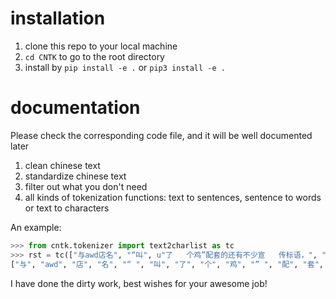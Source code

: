 # installation
1. clone this repo to your local machine
2. `cd CNTK` to go to the root directory
3. install by `pip install -e .` or `pip3 install -e .` 

# documentation
Please check the corresponding code file, and it will be well documented later   
1. clean chinese text
2. standardize chinese text
3. filter out what you don't need
4. all kinds of tokenization functions: text to sentences, sentence to words or text to characters

An example:  
```python
>>> from cntk.tokenizer import text2charlist as tc
>>> rst = tc(["与awd店名", "“叫", u"了   个鸡”配套的还有不少宣   传标语，", "213", "23包括叫3 123个童 子鸡 、和她有一腿等。"])
["与", "awd", "店", "名", "“ ", "叫", "了", "个", "鸡", "” ", "配", "套", "的", "还", "有", "不", "少", "宣", "传", "标", "语", "，", "213", "23", "包", "括", "叫", "3 ", "123", "个", "童", "子", "鸡", "、", "和", "她", "有", "一", "腿", "等", "。"]
```

I have done the dirty work, best wishes for your awesome job!
